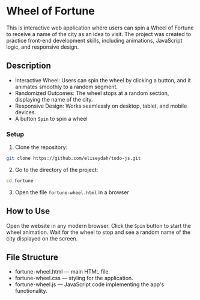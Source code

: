 # Wheel of Fortune 
This is interactive web application where users can spin a Wheel of Fortune to receive a name of the city as an idea to visit. The project was created to practice front-end development skills, including animations, JavaScript logic, and responsive design. 

## Description 
- Interactive Wheel: Users can spin the wheel by clicking a button, and it animates smoothly to a random segment.
-  Randomized Outcomes: The wheel stops at a random section, displaying the name of the city.
- Responsive Design: Works seamlessly on desktop, tablet, and mobile devices.
- A button `Spin` to spin a wheel 
### Setup 
1. Clone the repository:
```bash 
git clone https://github.com/eliseydah/todo-js.git
```
2. Go to the directory of the project: 
```bash
cd fortune
```
3. Open the file `fortune-wheel.html` in a browser 

## How to Use
Open the website in any modern browser.
Click the `Spin` button to start the wheel animation.
Wait for the wheel to stop and see a random name of the city displayed on the screen.

## File Structure 
- fortune-wheel.html — main HTML file.
- fortune-wheel.css — styling for the application.
- fortune-wheel.js — JavaScript code implementing the app's functionality.

